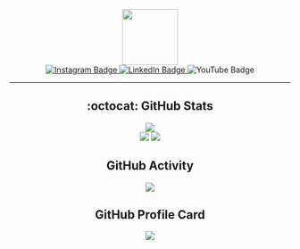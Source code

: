 <!-- Let's Code gif -->
<div id="header" align="center">
  <img src="https://media.giphy.com/media/hqU2KkjW5bE2v2Z7Q2/giphy.gif" width="100"/>
  
<!-- social network handles --> 
   
  <div id="badges">
  <!-- Instagram -->
  <a href="https://www.instagram.com/____abhin__/?next=%2F">
    <img src="https://img.shields.io/badge/Instagram-pink?style=for-the-badge&logo=Instagram&logoColor=white" alt="Instagram Badge"/>
  </a>
 <!-- LinkedIn -->
   <a href="https://www.linkedin.com/in/abhin-p-t-445463227/">
    <img src="https://img.shields.io/badge/LinkedIn-blue?style=for-the-badge&logo=linkedin&logoColor=white" alt="LinkedIn Badge"/>
  </a>
 <!-- YouTube -->
  <a>
    <img src="https://img.shields.io/badge/YouTube-maroon?style=for-the-badge&logo=youtube&logoColor=white" alt="YouTube Badge"/>
  </a>

</div>
  
  ---
  
## :octocat: GitHub Stats
![](https://komarev.com/ghpvc/?username=abhin2002&color=blue&style=for-the-badge)  
![](http://github-profile-summary-cards.vercel.app/api/cards/most-commit-language?username=abhin2002&theme=github_dark)
![](https://github-readme-stats.vercel.app/api?username=abhin2002&count_private=true&show_icons=true&theme=cobalt)

## GitHub Activity
![](https://github-readme-activity-graph.cyclic.app/graph?username=abhin2002&theme=cobalt)

## GitHub Profile Card
![](https://github-profile-summary-cards.vercel.app/api/cards/profile-details?username=abhin2002&theme=github_dark)
